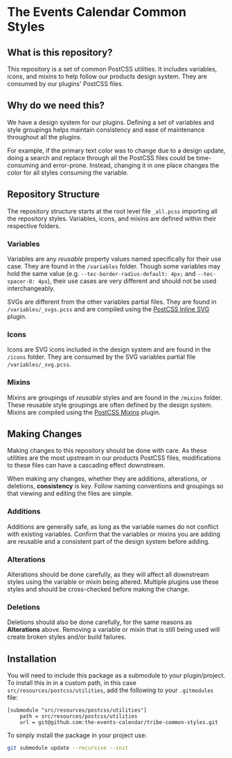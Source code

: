 # The Events Calendar Common Styles

## What is this repository?

This repository is a set of common PostCSS utilities. It includes variables, icons, and mixins to help follow our products design system. They are consumed by our plugins' PostCSS files.

## Why do we need this?

We have a design system for our plugins. Defining a set of variables and style groupings helps maintain consistency and ease of maintenance throughout all the plugins.

For example, if the primary text color was to change due to a design update, doing a search and replace through all the PostCSS files could be time-consuming and error-prone. Instead, changing it in one place changes the color for all styles consuming the variable.

## Repository Structure

The repository structure starts at the root level file `_all.pcss` importing all the repository styles. Variables, icons, and mixins are defined within their respective folders.

### Variables

Variables are any *reusable* property values named specifically for their use case. They are found in the `/variables` folder. Though some variables may hold the same value (e.g. `--tec-border-radius-default: 4px;` and `--tec-spacer-0: 4px`), their use cases are very different and should not be used interchangeably.

SVGs are different from the other variables partial files. They are found in `/variables/_svgs.pcss` and are compiled using the [PostCSS Inline SVG](https://github.com/TrySound/postcss-inline-svg) plugin.

### Icons

Icons are SVG icons included in the design system and are found in the `/icons` folder. They are consumed by the SVG variables partial file `/variables/_svg.pcss`.

### Mixins

Mixins are groupings of *reusable* styles and are found in the `/mixins` folder. These reusable style groupings are often defined by the design system. Mixins are compiled using the [PostCSS Mixins](https://github.com/postcss/postcss-mixins) plugin.

## Making Changes

Making changes to this repository should be done with care. As these utilities are the most upstream in our products PostCSS files, modifications to these files can have a cascading effect downstream.

When making any changes, whether they are additions, alterations, or deletions, **consistency** is key. Follow naming conventions and groupings so that viewing and editing the files are simple.

### Additions

Additions are generally safe, as long as the variable names do not conflict with existing variables. Confirm that the variables or mixins you are adding are reusable and a consistent part of the design system before adding.

### Alterations

Alterations should be done carefully, as they will affect all downstream styles using the variable or mixin being altered. Multiple plugins use these styles and should be cross-checked before making the change.

### Deletions

Deletions should also be done carefully, for the same reasons as **Alterations** above. Removing a variable or mixin that is still being used will create broken styles and/or build failures.

## Installation

You will need to include this package as a submodule to your plugin/project. To install this in in a custom path, in this case `src/resources/postcss/utilities`, add the following to your `.gitmodules` file:

```
[submodule "src/resources/postcss/utilities"]
	path = src/resources/postcss/utilities
	url = git@github.com:the-events-calendar/tribe-common-styles.git
```

To simply install the package in your project use:

```bash
git submodule update --recursive --init
```
